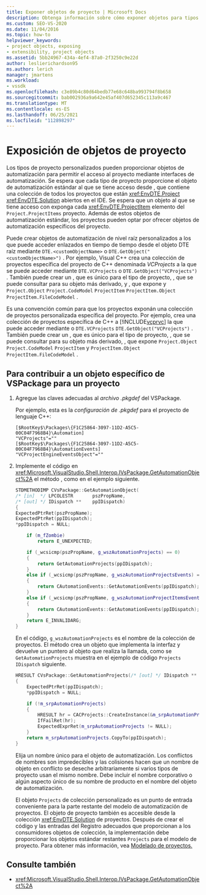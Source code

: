 ```yaml
---
title: Exponer objetos de proyecto | Microsoft Docs
description: Obtenga información sobre cómo exponer objetos para tipos de proyecto personalizados en Visual Studio proporcionando objetos de automatización que permiten el acceso al proyecto mediante interfaces de automatización.
ms.custom: SEO-VS-2020
ms.date: 11/04/2016
ms.topic: how-to
helpviewer_keywords:
- project objects, exposing
- extensibility, project objects
ms.assetid: 5bb24967-434a-4ef4-87a0-2f3250c9e22d
author: leslierichardson95
ms.author: lerich
manager: jmartens
ms.workload:
- vssdk
ms.openlocfilehash: c3e89b4c80d64bedb77e68c648ba993794f8b658
ms.sourcegitcommit: bab002936a9a642e45af407d652345c113a9c467
ms.translationtype: MT
ms.contentlocale: es-ES
ms.lasthandoff: 06/25/2021
ms.locfileid: "112898297"
---
```

# <a name="expose-project-objects"></a>Exposición de objetos de proyecto

Los tipos de proyecto personalizados pueden proporcionar objetos de automatización para permitir el acceso al proyecto mediante interfaces de automatización. Se espera que cada tipo de proyecto proporcione el objeto de automatización estándar al que se tiene acceso desde , que contiene una colección de todos los proyectos que están <xref:EnvDTE.Project> <xref:EnvDTE.Solution> abiertos en el IDE. Se espera que un objeto al que se tiene acceso con exponga cada <xref:EnvDTE.ProjectItem> elemento del `Project.ProjectItems` proyecto. Además de estos objetos de automatización estándar, los proyectos pueden optar por ofrecer objetos de automatización específicos del proyecto.

Puede crear objetos de automatización de nivel raíz personalizados a los que puede acceder enlazados en tiempo de tiempo desde el objeto DTE raíz mediante `DTE.<customObjectName>` o `DTE.GetObject("<customObjectName>")` . Por ejemplo, Visual C++ crea una colección de proyectos específica del proyecto de C++ denominada *VCProjects* a la que se puede acceder mediante `DTE.VCProjects` o `DTE.GetObject("VCProjects")` . También puede crear un , que es único para el tipo de proyecto, , que se puede consultar para su objeto más derivado, y , que expone y `Project.Object` `Project.CodeModel` `ProjectItem` `ProjectItem.Object` `ProjectItem.FileCodeModel` .

Es una convención común para que los proyectos exponán una colección de proyectos personalizada específica del proyecto. Por ejemplo, crea una colección de proyectos específica de C++ a [!INCLUDE[vcprvc](../../code-quality/includes/vcprvc_md.md)] la que puede acceder mediante o `DTE.VCProjects` `DTE.GetObject("VCProjects")` . También puede crear un , que es único para el tipo de proyecto, , que se puede consultar para su objeto más derivado, , que expone `Project.Object` `Project.CodeModel` `ProjectItem` y `ProjectItem.Object` `ProjectItem.FileCodeModel` .

## <a name="to-contribute-a-vspackage-specific-object-for-a-project"></a>Para contribuir a un objeto específico de VSPackage para un proyecto

1. Agregue las claves adecuadas al *archivo .pkgdef* del VSPackage.

     Por ejemplo, esta es la *configuración de .pkgdef* para el proyecto de lenguaje C++:

    ```
    [$RootKey$\Packages\{F1C25864-3097-11D2-A5C5-00C04F7968B4}\Automation]
    "VCProjects"=""
    [$RootKey$\Packages\{F1C25864-3097-11D2-A5C5-00C04F7968B4}\AutomationEvents]
    "VCProjectEngineEventsObject"=""
    ```

2. Implemente el código en <xref:Microsoft.VisualStudio.Shell.Interop.IVsPackage.GetAutomationObject%2A> el método , como en el ejemplo siguiente.

    ```cpp
    STDMETHODIMP CVsPackage::GetAutomationObject(
    /* [in]  */ LPCOLESTR       pszPropName,
    /* [out] */ IDispatch **    ppIDispatch)
    {
    ExpectedPtrRet(pszPropName);
    ExpectedPtrRet(ppIDispatch);
    *ppIDispatch = NULL;

        if (m_fZombie)
            return E_UNEXPECTED;

        if (_wcsicmp(pszPropName, g_wszAutomationProjects) == 0)
        {
            return GetAutomationProjects(ppIDispatch);
        }
        else if (_wcsicmp(pszPropName, g_wszAutomationProjectsEvents) == 0)
        {
            return CAutomationEvents::GetAutomationEvents(ppIDispatch);
        }
        else if (_wcsicmp(pszPropName, g_wszAutomationProjectItemsEvents) == 0)
        {
            return CAutomationEvents::GetAutomationEvents(ppIDispatch);
        }
        return E_INVALIDARG;
    }
    ```

     En el código, `g_wszAutomationProjects` es el nombre de la colección de proyectos. El método crea un objeto que implementa la interfaz y devuelve un puntero al objeto que realiza la llamada, como se `GetAutomationProjects` muestra en el ejemplo de código `Projects` `IDispatch` siguiente.

    ```cpp
    HRESULT CVsPackage::GetAutomationProjects(/* [out] */ IDispatch ** ppIDispatch)
    {
        ExpectedPtrRet(ppIDispatch);
        *ppIDispatch = NULL;

        if (!m_srpAutomationProjects)
        {
            HRESULT hr = CACProjects::CreateInstance(&m_srpAutomationProjects);
            IfFailRet(hr);
            ExpectedExprRet(m_srpAutomationProjects != NULL);
        }
        return m_srpAutomationProjects.CopyTo(ppIDispatch);
    }
    ```

     Elija un nombre único para el objeto de automatización. Los conflictos de nombres son impredecibles y las colisiones hacen que un nombre de objeto en conflicto se deseche arbitrariamente si varios tipos de proyecto usan el mismo nombre. Debe incluir el nombre corporativo o algún aspecto único de su nombre de producto en el nombre del objeto de automatización.

     El objeto `Projects` de colección personalizado es un punto de entrada conveniente para la parte restante del modelo de automatización de proyectos. El objeto de proyecto también es accesible desde la colección <xref:EnvDTE.Solution> de proyectos. Después de crear el código y las entradas del Registro adecuados que proporcionan a los consumidores objetos de colección, la implementación debe proporcionar los objetos estándar restantes `Projects` para el modelo de proyecto. Para obtener más información, vea [Modelado de proyectos.](../../extensibility/internals/project-modeling.md)

## <a name="see-also"></a>Consulte también

- <xref:Microsoft.VisualStudio.Shell.Interop.IVsPackage.GetAutomationObject%2A>

